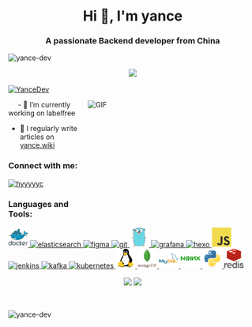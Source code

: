 <h1 align="center">Hi 👋, I'm yance</h1>
<h3 align="center">A passionate Backend developer from China</h3>

<p align="left"> <img src="https://komarev.com/ghpvc/?username=yance-dev&label=Profile%20views&color=0e75b6&style=flat" alt="yance-dev" /> </p>

<p align="center">
  <img alig src="https://github-profile-trophy.vercel.app/?username=yance-dev&column=7" />
</p>


<p align="left"> <a href="https://twitter.com/YanceDev" target="blank"><img src="https://img.shields.io/twitter/follow/YanceDev?logo=twitter&style=for-the-badge" alt="YanceDev" /></a> </p>
<img align="right" alt="GIF" src="https://github.com/yance-dev/yance-dev/blob/main/code.gif" width="343" height="220" title="Do what you like, and do it best!"> &nbsp;&nbsp;&nbsp;&nbsp;
- 🔭 I’m currently working on labelfree

- 📝 I regularly write articles on [yance.wiki](https://yance.wiki)

<h3 align="left">Connect with me:</h3>
<p align="left">
<a href="https://twitter.com/hyyyyyc" target="blank"><img align="center" src="https://raw.githubusercontent.com/rahuldkjain/github-profile-readme-generator/master/src/images/icons/Social/twitter.svg" alt="hyyyyyc" height="30" width="40" /></a>
</p>

<h3 align="left">Languages and Tools:</h3>
<p align="left"> <a href="https://www.docker.com/" target="_blank" rel="noreferrer"> <img src="https://raw.githubusercontent.com/devicons/devicon/master/icons/docker/docker-original-wordmark.svg" alt="docker" width="40" height="40"/> </a> <a href="https://www.elastic.co" target="_blank" rel="noreferrer"> <img src="https://www.vectorlogo.zone/logos/elastic/elastic-icon.svg" alt="elasticsearch" width="40" height="40"/> </a> <a href="https://www.figma.com/" target="_blank" rel="noreferrer"> <img src="https://www.vectorlogo.zone/logos/figma/figma-icon.svg" alt="figma" width="40" height="40"/> </a> <a href="https://git-scm.com/" target="_blank" rel="noreferrer"> <img src="https://www.vectorlogo.zone/logos/git-scm/git-scm-icon.svg" alt="git" width="40" height="40"/> </a> <a href="https://golang.org" target="_blank" rel="noreferrer"> <img src="https://raw.githubusercontent.com/devicons/devicon/master/icons/go/go-original.svg" alt="go" width="40" height="40"/> </a> <a href="https://grafana.com" target="_blank" rel="noreferrer"> <img src="https://www.vectorlogo.zone/logos/grafana/grafana-icon.svg" alt="grafana" width="40" height="40"/> </a> <a href="hexo.io/" target="_blank" rel="noreferrer"> <img src="https://www.vectorlogo.zone/logos/hexoio/hexoio-icon.svg" alt="hexo" width="40" height="40"/> </a> <a href="https://developer.mozilla.org/en-US/docs/Web/JavaScript" target="_blank" rel="noreferrer"> <img src="https://raw.githubusercontent.com/devicons/devicon/master/icons/javascript/javascript-original.svg" alt="javascript" width="40" height="40"/> </a> <a href="https://www.jenkins.io" target="_blank" rel="noreferrer"> <img src="https://www.vectorlogo.zone/logos/jenkins/jenkins-icon.svg" alt="jenkins" width="40" height="40"/> </a> <a href="https://kafka.apache.org/" target="_blank" rel="noreferrer"> <img src="https://www.vectorlogo.zone/logos/apache_kafka/apache_kafka-icon.svg" alt="kafka" width="40" height="40"/> </a> <a href="https://kubernetes.io" target="_blank" rel="noreferrer"> <img src="https://www.vectorlogo.zone/logos/kubernetes/kubernetes-icon.svg" alt="kubernetes" width="40" height="40"/> </a> <a href="https://www.linux.org/" target="_blank" rel="noreferrer"> <img src="https://raw.githubusercontent.com/devicons/devicon/master/icons/linux/linux-original.svg" alt="linux" width="40" height="40"/> </a> <a href="https://www.mongodb.com/" target="_blank" rel="noreferrer"> <img src="https://raw.githubusercontent.com/devicons/devicon/master/icons/mongodb/mongodb-original-wordmark.svg" alt="mongodb" width="40" height="40"/> </a> <a href="https://www.mysql.com/" target="_blank" rel="noreferrer"> <img src="https://raw.githubusercontent.com/devicons/devicon/master/icons/mysql/mysql-original-wordmark.svg" alt="mysql" width="40" height="40"/> </a> <a href="https://www.nginx.com" target="_blank" rel="noreferrer"> <img src="https://raw.githubusercontent.com/devicons/devicon/master/icons/nginx/nginx-original.svg" alt="nginx" width="40" height="40"/> </a> <a href="https://www.python.org" target="_blank" rel="noreferrer"> <img src="https://raw.githubusercontent.com/devicons/devicon/master/icons/python/python-original.svg" alt="python" width="40" height="40"/> </a> <a href="https://redis.io" target="_blank" rel="noreferrer"> <img src="https://raw.githubusercontent.com/devicons/devicon/master/icons/redis/redis-original-wordmark.svg" alt="redis" width="40" height="40"/> </a> </p>

<span align = "center">
   <center>
  <img align = "center" src = "https://github-readme-stats.vercel.app/api?username=yance-dev" width = 400>
   
  <img align = "center" src = "https://github-readme-streak-stats.herokuapp.com?user=yance-dev&date_format=j%20M%5B%20Y%5D&stroke=DD2727" width = 400>
   </center>
</span>

<br>
<br>
<p><img align="center" src="https://github-readme-stats.vercel.app/api/top-langs?username=yance-dev&show_icons=true&locale=en&layout=compact" alt="yance-dev" /></p>

